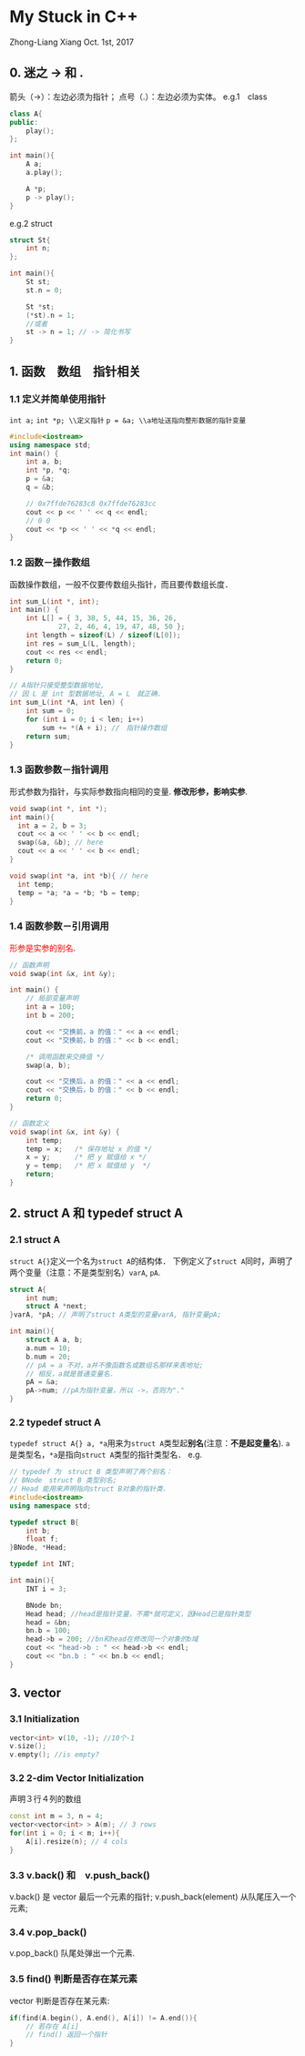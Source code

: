 # My Stuck in C++
Zhong-Liang Xiang
Oct. 1st, 2017

## 0. 迷之 -> 和 .
箭头（->）：左边必须为指针；
点号（.）：左边必须为实体。
e.g.1　class
```c++
class A{
public:
	play();
};

int main(){
	A a;
	a.play();

	A *p;
	p -> play();
}
```
e.g.2 struct
```c++
struct St{
	int n;
};

int main(){
	St st;
	st.n = 0;

	St *st;
	(*st).n = 1;
	//或者
	st -> n = 1; // -> 简化书写
}
```

## 1. 函数　数组　指针相关
### 1.1 定义并简单使用指针
```int a;```
```int *p; \\定义指针```
```p = &a; \\a地址送指向整形数据的指针变量```

```c++
#include<iostream>
using namespace std;
int main() {
	int a, b;
	int *p, *q;
	p = &a;
	q = &b;

	// 0x7ffde76283c8 0x7ffde76283cc
	cout << p << ' ' << q << endl;
	// 0 0
	cout << *p << ' ' << *q << endl;
}
```
### 1.2 函数－操作数组
函数操作数组，一般不仅要传数组头指针，而且要传数组长度．
```c++
int sum_L(int *, int);
int main() {
	int L[] = { 3, 38, 5, 44, 15, 36, 26,
			27, 2, 46, 4, 19, 47, 48, 50 };
	int length = sizeof(L) / sizeof(L[0]);
	int res = sum_L(L, length);
	cout << res << endl;
	return 0;
}

// A指针只接受整型数据地址,
// 因 L 是 int 型数据地址, A = L　就正确．
int sum_L(int *A, int len) {
	int sum = 0;
	for (int i = 0; i < len; i++)
		sum += *(A + i); //　指针操作数组
	return sum;
}
```
### 1.3 函数参数－指针调用
形式参数为指针，与实际参数指向相同的变量. **修改形参，影响实参**.
```c++
void swap(int *, int *);
int main(){
  int a = 2, b = 3;
  cout << a << ' ' << b << endl;
  swap(&a, &b); // here
  cout << a << ' ' << b << endl;
}

void swap(int *a, int *b){ // here
  int temp;
  temp = *a; *a = *b; *b = temp;
}
```
### 1.4 函数参数－引用调用
<font color = red>形参是实参的别名</font>.
```c++
// 函数声明
void swap(int &x, int &y);

int main() {
	// 局部变量声明
	int a = 100;
	int b = 200;

	cout << "交换前，a 的值：" << a << endl;
	cout << "交换前，b 的值：" << b << endl;

	/* 调用函数来交换值 */
	swap(a, b);

	cout << "交换后，a 的值：" << a << endl;
	cout << "交换后，b 的值：" << b << endl;
	return 0;
}

// 函数定义
void swap(int &x, int &y) {
	int temp;
	temp = x; 	/* 保存地址 x 的值 */
	x = y; 		/* 把 y 赋值给 x */
	y = temp; 	/* 把 x 赋值给 y  */
	return;
}
```
## 2. struct A 和 typedef struct A
### 2.1 struct A
```struct A{}```定义一个名为```struct A```的结构体．
下例定义了```struct A```同时，声明了两个变量（注意：不是类型别名）```varA```, ```pA```.
```c++
struct A{
	int num;
	struct A *next;
}varA, *pA; // 声明了struct A类型的变量varA, 指针变量pA;

int main(){
	struct A a, b;
	a.num = 10;
	b.num = 20;
	// pA = a 不对，a并不像函数名或数组名那样来表地址;
	// 相反，a就是普通变量名．
	pA = &a;
	pA->num; //pA为指针变量，所以 ->，否则为"."
}
```
### 2.2 typedef struct A
```typedef struct A{} a, *a```用来为```struct A```类型起**别名**(注意：**不是起变量名**).
```a```是类型名，```*a```是指向```struct A```类型的指针类型名．
e.g.
```c++
// typedef 为　struct B 类型声明了两个别名：
// BNode　struct B 类型别名;
// Head 能用来声明指向struct B对象的指针类.
#include<iostream>
using namespace std;

typedef struct B{
	int b;
	float f;
}BNode, *Head;

typedef int INT;

int main(){
	INT i = 3;

	BNode bn;
	Head head; //head是指针变量，不需*就可定义，因Head已是指针类型
	head = &bn;
	bn.b = 100;
	head->b = 200; //bn和head在修改同一个对象的b域
	cout << "head->b : " << head->b << endl;
	cout << "bn.b : " << bn.b << endl;
}
```

## 3. vector
### 3.1 Initialization
```c
vector<int> v(10, -1); //10个-1
v.size();
v.empty(); //is empty?
```
### 3.2 2-dim Vector Initialization
声明３行４列的数组

```cpp
const int m = 3, n = 4;
vector<vector<int> > A(m); // 3 rows
for(int i = 0; i < m; i++){
	A[i].resize(n); // 4 cols
}
```

### 3.3 v.back() 和　v.push_back()
v.back() 是 vector 最后一个元素的指针;
v.push_back(element) 从队尾压入一个元素;

### 3.4 v.pop_back()
v.pop_back() 队尾处弹出一个元素.

### 3.5 find() 判断是否存在某元素
vector 判断是否存在某元素:

```cpp
if(find(A.begin(), A.end(), A[i]) != A.end()){
	// 若存在 A[i]
	// find() 返回一个指针
}
```
